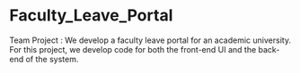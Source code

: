 # Faculty_Leave_Portal
Team Project : 
We develop a faculty leave portal for an academic university. For this project, we develop code for both the front-end UI and the back-end of the system.
